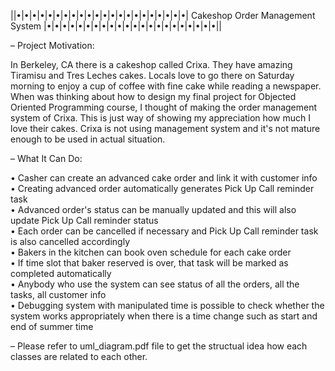 ||•|•|•|•|•|•|•|•|•|•|•|•|•|•|•|•|•|•|•|•|•|•| Cakeshop Order Management System |•|•|•|•|•|•|•|•|•|•|•|•|•|•|•|•|•|•|•|•|•|•||

– Project Motivation: <br>

In Berkeley, CA there is a cakeshop called Crixa. They have amazing Tiramisu and Tres Leches cakes. Locals love to go there on Saturday morning to enjoy a cup of coffee with fine cake while reading a newspaper. When was thinking about how to design my final project for Objected Oriented Programming course, I thought of making the order management system of Crixa. This is just way of showing my appreciation how much I love their cakes. Crixa is not using management system and it's not mature enough to be used in actual situation.

– What It Can Do: <br>

• Casher can create an advanced cake order and link it with customer info <br>
• Creating advanced order automatically generates Pick Up Call reminder task <br>
• Advanced order's status can be manually updated and this will also update Pick Up Call reminder status <br>
• Each order can be cancelled if necessary and Pick Up Call reminder task is also cancelled accordingly <br>
• Bakers in the kitchen can book oven schedule for each cake order <br>
• If time slot that baker reserved is over, that task will be marked as completed automatically <br>
• Anybody who use the system can see status of all the orders, all the tasks, all customer info <br>
• Debugging system with manipulated time is possible to check whether the system works appropriately when there is a time change such as start and end of summer time <br>

– Please refer to uml_diagram.pdf file to get the structual idea how each classes are related to each other.

